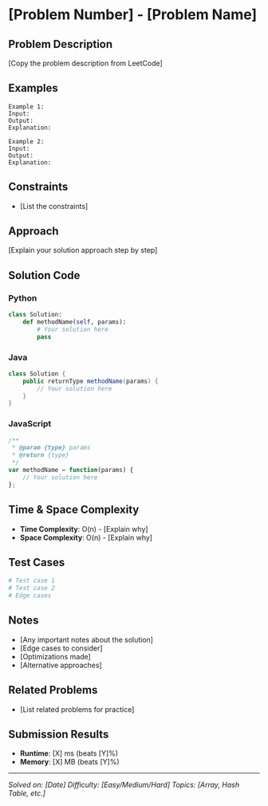 # [Problem Number] - [Problem Name]

## Problem Description
[Copy the problem description from LeetCode]

## Examples
```
Example 1:
Input: 
Output: 
Explanation: 

Example 2:
Input: 
Output: 
Explanation: 
```

## Constraints
- [List the constraints]

## Approach
[Explain your solution approach step by step]

## Solution Code

### Python
```python
class Solution:
    def methodName(self, params):
        # Your solution here
        pass
```

### Java
```java
class Solution {
    public returnType methodName(params) {
        // Your solution here
    }
}
```

### JavaScript
```javascript
/**
 * @param {type} params
 * @return {type}
 */
var methodName = function(params) {
    // Your solution here
};
```

## Time & Space Complexity
- **Time Complexity**: O(n) - [Explain why]
- **Space Complexity**: O(n) - [Explain why]

## Test Cases
```python
# Test case 1
# Test case 2
# Edge cases
```

## Notes
- [Any important notes about the solution]
- [Edge cases to consider]
- [Optimizations made]
- [Alternative approaches]

## Related Problems
- [List related problems for practice]

## Submission Results
- **Runtime**: [X] ms (beats [Y]%)
- **Memory**: [X] MB (beats [Y]%)

---
*Solved on: [Date]*
*Difficulty: [Easy/Medium/Hard]*
*Topics: [Array, Hash Table, etc.]*
